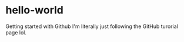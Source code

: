 # hello-world
Getting started with Github 
I'm literally just following the GitHub turorial page lol. 
